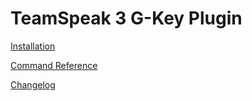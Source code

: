 # TeamSpeak 3 G-Key Plugin

[Installation](INSTALL.md)

[Command Reference](COMMANDS.md)

[Changelog](CHANGELOG.md)
